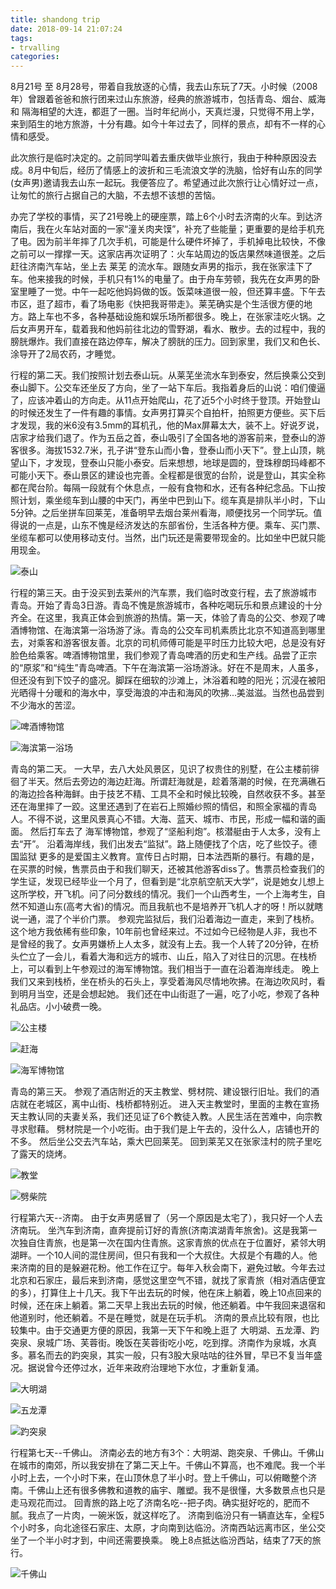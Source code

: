 ```yaml
---
title: shandong trip
date: 2018-09-14 21:07:24
tags:
- trvalling
categories:
---
```


8月21号 至 8月28号，带着自我放逐的心情，我去山东玩了7天。小时候（2008年）曾跟着爸爸和旅行团来过山东旅游，经典的旅游城市，包括青岛、烟台、威海 和 隔海相望的大连，都逛了一圈。当时年纪尚小，天真烂漫，只觉得不用上学，来到陌生的地方旅游，十分有趣。如今十年过去了，同样的景点，却有不一样的心情和感受。

此次旅行是临时决定的。之前同学叫着去重庆做毕业旅行，我由于种种原因没去成。8月中旬后，经历了情感上的波折和三毛流浪文学的洗脑，恰好有山东的同学(女声男)邀请我去山东一起玩。我便答应了。希望通过此次旅行让心情好过一点，让匆忙的旅行占据自己的大脑，不去想不该想的苦恼。

办完了学校的事情，买了21号晚上的硬座票，踏上6个小时去济南的火车。到达济南后，我在火车站对面的一家“潼关肉夹馍”，补充了些能量；更重要的是给手机充了电。因为前半年摔了几次手机，可能是什么硬件坏掉了，手机掉电比较快，不像之前可以一撑撑一天。这家店再次证明了：火车站周边的饭店果然味道很差。之后赶往济南汽车站，坐上去 莱芜 的流水车。跟随女声男的指示，我在张家洼下了车。他来接我的时候，手机只有1%的电量了。由于舟车劳顿，我先在女声男的卧室里睡了一觉。中午一起吃他妈妈做的饭。饭菜味道很一般，但还算丰盛。下午去市区，逛了超市，看了场电影《快把我哥带走》。莱芜确实是个生活很方便的地方。路上车也不多，各种基础设施和娱乐场所都很多。晚上，在张家洼吃火锅。之后女声男开车，载着我和他妈前往北边的雪野湖，看水、散步。去的过程中，我的膀胱爆炸。我们直接在路边停车，解决了膀胱的压力。回到家里，我们又和色长、涂导开了2局农药，才睡觉。

行程的第二天。我们按照计划去泰山玩。从莱芜坐流水车到泰安，然后换乘公交到泰山脚下。公交车还坐反了方向，坐了一站下车后。我指着身后的山说：咱们傻逼了，应该冲着山的方向走。从11点开始爬山，花了近5个小时终于登顶。开始登山的时候还发生了一件有趣的事情。女声男打算买个自拍杆，拍照更方便些。买下后才发现，我的米6没有3.5mm的耳机孔，他的Max屏幕太大，装不上。好说歹说，店家才给我们退了。作为五岳之首，泰山吸引了全国各地的游客前来，登泰山的游客很多。海拔1532.7米，孔子讲“登东山而小鲁，登泰山而小天下”。登上山顶，眺望山下，才发现，登泰山只能小泰安。后来想想，地球是圆的，登珠穆朗玛峰都不可能小天下。泰山景区的建设也完善。全程都是很宽的台阶，说是登山，其实全称都在爬台阶。每隔一段就有个休息点，一般有食物和水，还有各种纪念品。下山按照计划，乘坐缆车到山腰的中天门，再坐中巴到山下。缆车真是排队半小时，下山5分钟。之后坐拼车回莱芜，准备明早去烟台莱州看海，顺便找另一个同学玩。值得说的一点是，山东不愧是经济发达的东部省份，生活各种方便。乘车、买门票、坐缆车都可以使用移动支付。当然，出门玩还是需要带现金的。比如坐中巴就只能用现金。

![泰山](../assets/taishan.jpg)

行程的第三天。由于没买到去莱州的汽车票，我们临时改变行程，去了旅游城市 青岛。开始了青岛3日游。青岛不愧是旅游城市，各种吃喝玩乐和景点建设的十分齐全。在这里，我真正体会到旅游的热情。第一天，体验了青岛的公交、参观了啤酒博物馆、在海滨第一浴场游了泳。青岛的公交车司机素质比北京不知道高到哪里去，对乘客和游客很友善。北京的司机师傅可能是平时压力比较大吧，总是没有好脸色给乘客。啤酒博物馆里，我们参观了青岛啤酒的历史和生产线。品尝了正宗的“原浆”和“纯生”青岛啤酒。下午在海滨第一浴场游泳。好在不是周末，人虽多，但还没有到下饺子的盛况。脚踩在细软的沙滩上，沐浴着和睦的阳光；沉浸在被阳光晒得十分暖和的海水中，享受海浪的冲击和海风的吹拂...美滋滋。当然也品尝到不少海水的苦涩。


![啤酒博物馆](../assets/pijiubowuguan.jpg)

![海滨第一浴场](../assets/haibindiyiyuchang.jpg)

青岛的第二天。
一大早，去八大处风景区，见识了权贵住的别墅，在公主楼前徘徊了半天。然后去旁边的海边赶海。所谓赶海就是，趁着落潮的时候，在充满礁石的海边捡各种海鲜。由于技艺不精、工具不全和时候比较晚，自然收获不多。甚至还在海里摔了一跤。这里还遇到了在岩石上照婚纱照的情侣，和照全家福的青岛人。不得不说，这里风景真心不错。大海、蓝天、城市、市民，形成一幅和谐的画面。
然后打车去了 海军博物馆，参观了“坚船利炮”。核潜艇由于人太多，没有上去“开”。
沿着海岸线，我们出发去“监狱”。路上随便找了个店，吃了些饺子。德国监狱 更多的是爱国主义教育。宣传日占时期，日本法西斯的暴行。有趣的是，在买票的时候，售票员由于和我们聊天，还被其他游客diss了。售票员检查我们的学生证，发现已经毕业一个月了，但看到是“北京航空航天大学”，说是她女儿想上这所学校，开飞机。问了问分数线的情况。我们一个山西考生，一个上海考生，自然不知道山东(高考大省)的情况。而且我航也不是培养开飞机人才的呀！所以就瞎说一通，混了个半价门票。
参观完监狱后，我们沿着海边一直走，来到了栈桥。这个地方我依稀有些印象，10年前也曾经来过。不过如今已经物是人非，我也不是曾经的我了。女声男嫌桥上人太多，就没有上去。我一个人转了20分钟，在桥头伫立了一会儿，看着大海和远方的城市、山丘，陷入了对往日的沉思。在栈桥上，可以看到上午参观过的海军博物馆。我们相当于一直在沿着海岸线走。
晚上我们又来到栈桥，坐在桥头的石头上，享受着海风尽情地吹拂。在海边吹风时，看到明月当空，还是会想起她。
我们还在中山街逛了一遍，吃了小吃，参观了各种礼品店。小小破费一晚。

![公主楼](../assets/gongzhulou.jpg)

![赶海](../assets/ganhai.jpg)

![海军博物馆](../assets/haijunbowuguan.jpg)

青岛的第三天。
参观了酒店附近的天主教堂、劈材院、建设银行旧址。我们的酒店就在老城区，离中山街、栈桥都特别近。
进入天主教堂时，里面的主教在宣扬天主教认同的夫妻关系，我们还见证了6个教徒入教。人民生活在苦难中，向宗教寻求慰藉。
劈材院是一个小吃街。由于我们是上午去的，没什么人，店铺也开的不多。
然后坐公交去汽车站，乘大巴回莱芜。
回到莱芜又在张家洼村的院子里吃了露天的烧烤。

![教堂](../assets/tianzhujiaotang.jpg)

![劈柴院](../assets/pichaiyuan.jpg)

行程第六天--济南。
由于女声男感冒了（另一个原因是太宅了），我只好一个人去济南玩。
坐汽车到济南，直奔提前订好的青旅(济南滨湖青年旅舍)。这是我第一次独自住青旅，也是第一次在国内住青旅。这家青旅的优点在于位置好，紧邻大明湖畔。一个10人间的混住房间，但只有我和一个大叔住。大叔是个有趣的人。他来济南的目的是躲避花粉。他工作在辽宁。每年入秋会南下，避免过敏。今年去过北京和石家庄，最后来到济南，感觉这里空气不错，就找了家青旅（相对酒店便宜的多），打算住上十几天。我下午出去玩的时候，他在床上躺着，晚上10点回来的时候，还在床上躺着。第二天早上我出去玩的时候，他还躺着。中午我回来退宿和他道别时，他还躺着。不是在睡觉，就是在玩手机。
济南的景点比较有限，也比较集中。由于交通更方便的原因，我第一天下午和晚上逛了 大明湖、五龙潭、趵突泉、泉城广场、芙蓉街。晚饭在芙蓉街吃小吃，吃到撑。济南作为泉城，水真多。慕名而去的趵突泉，其实一般，只有3股大泉咕咕的往外冒，早已不复当年盛况。据说曾今还停过水，近年来政府治理地下水位，才重新复涌。

![大明湖](../assets/daminghu.jpg)

![五龙潭](../assets/wulongtan.jpg)

![趵突泉](../assets/baotuquan.jpg)

行程第七天--千佛山。
济南必去的地方有3个：大明湖、跑突泉、千佛山。千佛山在城市的南郊，所以我安排在了第二天上午。千佛山不算高，也不难爬。我一个半小时上去，一个小时下来，在山顶休息了半小时。登上千佛山，可以俯瞰整个济南。千佛山上还有很多佛教和道教的庙宇、雕塑。我不是很懂，大多数景点也只是走马观花而过。
回青旅的路上吃了济南名吃--把子肉。确实挺好吃的，肥而不腻。我点了一片肉，一碗米饭，就这样吃了。
济南到临汾只有一辆直达车，全程5个小时多，向北途径石家庄、太原，才向南到达临汾。济南西站远离市区，坐公交坐了一个半小时才到，中间还需要换乘。
晚上8点抵达临汾西站，结束了7天的旅行。

![千佛山](../assets/qianfoshan.jpg)